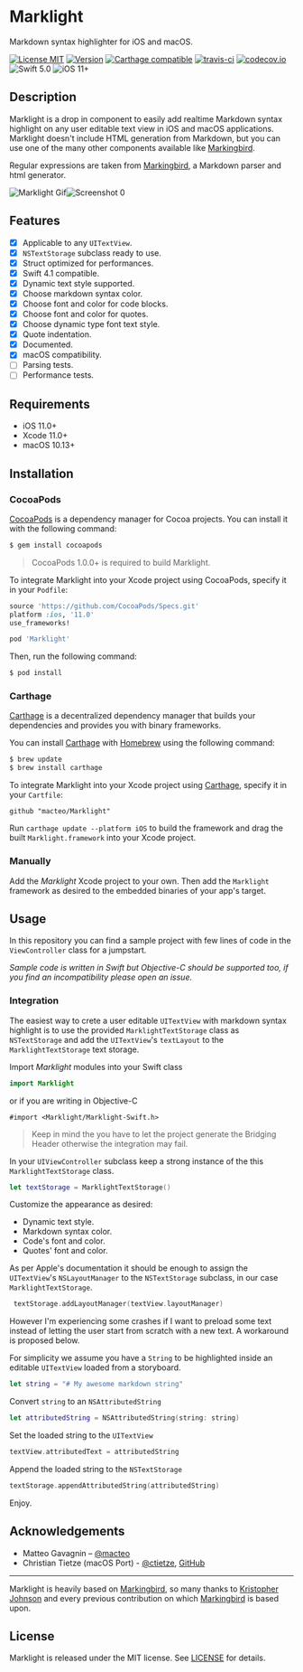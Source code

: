 # Marklight

Markdown syntax highlighter for iOS and macOS.

[![License MIT](https://img.shields.io/cocoapods/l/Marklight.svg)](https://raw.githubusercontent.com/macteo/marklight/master/LICENSE) [![Version](https://img.shields.io/cocoapods/v/Marklight.svg)](https://cocoapods.org/?q=marklight) [![Carthage compatible](https://img.shields.io/badge/Carthage-compatible-4BC51D.svg?style=flat)](https://github.com/Carthage/Carthage) [![travis-ci](https://travis-ci.org/macteo/Marklight.svg?branch=master)](https://travis-ci.org/macteo/Marklight)
[![codecov.io](https://codecov.io/github/macteo/Marklight/coverage.svg?branch=feature/swift5)](https://codecov.io/github/macteo/Marklight?branch=master)
![Swift 5.0](https://img.shields.io/badge/language-Swift%205.0-EB7943.svg) ![iOS 11+](https://img.shields.io/badge/iOS-11+-EB7943.svg)

## Description

Marklight is a drop in component to easily add realtime Markdown syntax highlight on any user editable text view in iOS and macOS applications.
Marklight doesn't include HTML generation from Markdown, but you can use one of the many other components available like [Markingbird](https://github.com/kristopherjohnson/Markingbird).

Regular expressions are taken from [Markingbird](https://github.com/kristopherjohnson/Markingbird), a Markdown parser and html generator.

![Marklight Gif](https://raw.githubusercontent.com/macteo/Marklight/master/Assets/marklight.gif)![Screenshot 0](https://raw.githubusercontent.com/macteo/Marklight/master/Assets/screenshot-0.png)

## Features

- [x] Applicable to any `UITextView`.
- [x] `NSTextStorage` subclass ready to use.
- [x] Struct optimized for performances.
- [x] Swift 4.1 compatible.
- [x] Dynamic text style supported.
- [x] Choose markdown syntax color.
- [x] Choose font and color for code blocks.
- [x] Choose font and color for quotes.
- [x] Choose dynamic type font text style.
- [x] Quote indentation.
- [x] Documented.
- [x] macOS compatibility.
- [ ] Parsing tests.
- [ ] Performance tests.

## Requirements

- iOS 11.0+
- Xcode 11.0+
- macOS 10.13+

## Installation

### CocoaPods

[CocoaPods](http://cocoapods.org) is a dependency manager for Cocoa projects. You can install it with the following command:

```bash
$ gem install cocoapods
```

> CocoaPods 1.0.0+ is required to build Marklight.

To integrate Marklight into your Xcode project using CocoaPods, specify it in your `Podfile`:

```ruby
source 'https://github.com/CocoaPods/Specs.git'
platform :ios, '11.0'
use_frameworks!

pod 'Marklight'
```

Then, run the following command:

```bash
$ pod install
```

### Carthage

[Carthage](https://github.com/Carthage/Carthage) is a decentralized dependency manager that builds your dependencies and provides you with binary frameworks.

You can install [Carthage](https://github.com/Carthage/Carthage) with [Homebrew](http://brew.sh/) using the following command:

```bash
$ brew update
$ brew install carthage
```

To integrate Marklight into your Xcode project using [Carthage](https://github.com/Carthage/Carthage), specify it in your `Cartfile`:

```ogdl
github "macteo/Marklight"
```

Run `carthage update --platform iOS` to build the framework and drag the built `Marklight.framework` into your Xcode project.

### Manually

Add the *Marklight* Xcode project to your own. Then add the `Marklight` framework as desired to the embedded binaries of your app's target.

## Usage

In this repository you can find a sample project with few lines of code in the `ViewController` class for a jumpstart.

*Sample code is written in Swift but Objective-C should be supported too, if you find an incompatibility please open an issue.*

### Integration

The easiest way to crete a user editable `UITextView` with markdown syntax highlight is to use the provided `MarklightTextStorage` class as `NSTextStorage` and add the `UITextView`'s `textLayout` to the `MarklightTextStorage` text storage.

Import *Marklight* modules into your Swift class

```swift
import Marklight
```

or if you are writing in Objective-C

```objc
#import <Marklight/Marklight-Swift.h>
```

> Keep in mind the you have to let the project generate the Bridging Header otherwise the integration may fail.

In your `UIViewController` subclass keep a strong instance of the this `MarklightTextStorage` class.

```swift
let textStorage = MarklightTextStorage()
```

Customize the appearance as desired:

* Dynamic text style.
* Markdown syntax color.
* Code's font and color.
* Quotes' font and color.

As per Apple's documentation it should be enough to assign the `UITextView`'s `NSLayoutManager` to the `NSTextStorage` subclass, in our case `MarklightTextStorage`.

```swift
 textStorage.addLayoutManager(textView.layoutManager)
```
However I'm experiencing some crashes if I want to preload some text instead of letting the user start from scratch with a new text. A workaround is proposed below.

For simplicity we assume you have a `String` to be highlighted inside an editable `UITextView` loaded from a storyboard.

```swift
let string = "# My awesome markdown string"
```

Convert `string` to an `NSAttributedString`

```swift
let attributedString = NSAttributedString(string: string)
```

Set the loaded string to the `UITextView`

```swift
textView.attributedText = attributedString
```

Append the loaded string to the `NSTextStorage`

```swift
textStorage.appendAttributedString(attributedString)
```

Enjoy.

## Acknowledgements

* Matteo Gavagnin – [@macteo](https://twitter.com/macteo)
* Christian Tietze (macOS Port) - [@ctietze](https://twitter.com/ctietze), [GitHub](http://github.com/DivineDominion)

---

Marklight is heavily based on [Markingbird](https://github.com/kristopherjohnson/Markingbird), so many thanks to [Kristopher Johnson](http://undefinedvalue.com) and every previous contribution on which [Markingbird](https://github.com/kristopherjohnson/Markingbird) is based upon.

## License

Marklight is released under the MIT license. See [LICENSE](https://raw.githubusercontent.com/macteo/Marklight/master/LICENSE) for details.

